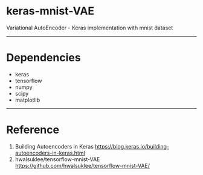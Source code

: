 # keras-mnist-VAE
Variational AutoEncoder - Keras implementation with mnist dataset

***
# Dependencies
- keras
- tensorflow
- numpy
- scipy
- matplotlib

***
# Reference
1. Building Autoencoders in Keras
https://blog.keras.io/building-autoencoders-in-keras.html
2. hwalsuklee/tensorflow-mnist-VAE
https://github.com/hwalsuklee/tensorflow-mnist-VAE/
